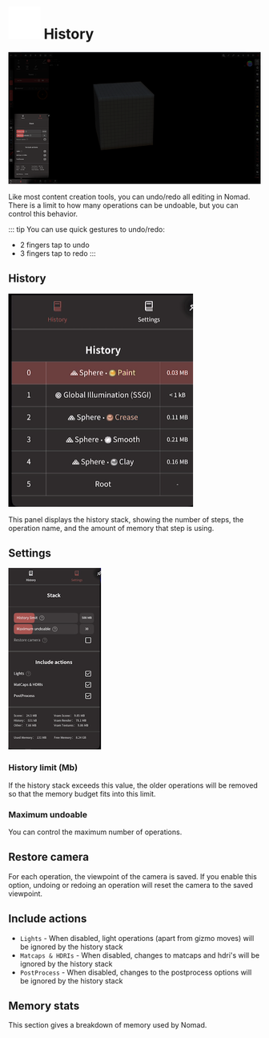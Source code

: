 # ![](./icons/history.png) History
![](./images/history_overview.png)

Like most content creation tools, you can undo/redo all editing in Nomad.
There is a limit to how many operations can be undoable, but you can control this behavior.

::: tip
You can use quick gestures to undo/redo:
- 2 fingers tap to undo
- 3 fingers tap to redo
:::

## History
![](./images/history_history.png)

This panel displays the history stack, showing the number of steps, the operation name, and the amount of memory that step is using.

## Settings
![](./images/history_settings.png)

### History limit (Mb)
If the history stack exceeds this value, the older operations will be removed so that the memory budget fits into this limit.


### Maximum undoable
You can control the maximum number of operations.

## Restore camera
For each operation, the viewpoint of the camera is saved.
If you enable this option, undoing or redoing an operation will reset the camera to the saved viewpoint.

## Include actions

* `Lights` - When disabled, light operations (apart from gizmo moves) will be ignored by the history stack
* `Matcaps & HDRIs` - When disabled, changes to matcaps and hdri's will be ignored by the history stack
* `PostProcess` - When disabled, changes to the postprocess options will be ignored by the history stack

## Memory stats

This section gives a breakdown of memory used by Nomad.